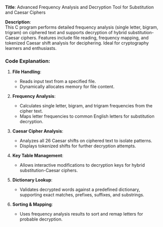 **Title**: Advanced Frequency Analysis and Decryption Tool for Substitution and Caesar Ciphers  

**Description**:  
This C program performs detailed frequency analysis (single letter, bigram, trigram) on ciphered text and supports decryption of hybrid substitution-Caesar ciphers. Features include file reading, frequency mapping, and tokenized Caesar shift analysis for deciphering. Ideal for cryptography learners and enthusiasts.

### Code Explanation:

1. **File Handling**:  
   - Reads input text from a specified file.  
   - Dynamically allocates memory for file content.

2. **Frequency Analysis**:  
   - Calculates single letter, bigram, and trigram frequencies from the cipher text.  
   - Maps letter frequencies to common English letters for substitution decryption.  

3. **Caesar Cipher Analysis**:  
   - Analyzes all 26 Caesar shifts on ciphered text to isolate patterns.  
   - Displays tokenized shifts for further decryption attempts.

4. **Key Table Management**:  
   - Allows interactive modifications to decryption keys for hybrid substitution-Caesar ciphers.  

5. **Dictionary Lookup**:  
   - Validates decrypted words against a predefined dictionary, supporting exact matches, prefixes, suffixes, and substrings.

6. **Sorting & Mapping**:  
   - Uses frequency analysis results to sort and remap letters for probable decryption.

